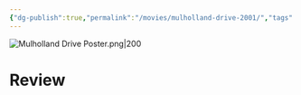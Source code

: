 ```yaml
---
{"dg-publish":true,"permalink":"/movies/mulholland-drive-2001/","tags":["movies"],"created":"2025-01-13","updated":"2025-01-14"}
---
```



![Mulholland Drive Poster.png|200](/img/user/Attachments/Mulholland%20Drive%20Poster.png)

# Review
